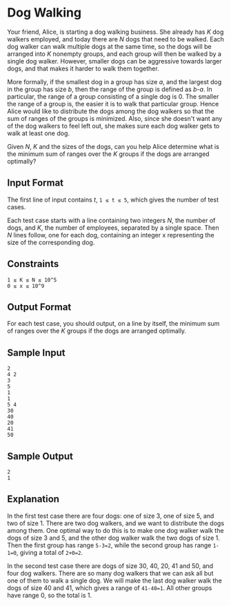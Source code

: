 # Dog Walking
Your friend, Alice, is starting a dog walking business. She already has *K* dog walkers employed, and today there are *N* dogs that need to be walked. Each dog walker can walk multiple dogs at the same time, so the dogs will be arranged into *K* nonempty groups, and each group will then be walked by a single dog walker. However, smaller dogs can be aggressive towards larger dogs, and that makes it harder to walk them together.

More formally, if the smallest dog in a group has size *a*, and the largest dog in the group has size *b*, then the range of the group is defined as *b-a*. In particular, the range of a group consisting of a single dog is 0. The smaller the range of a group is, the easier it is to walk that particular group. Hence Alice would like to distribute the dogs among the dog walkers so that the sum of ranges of the groups is minimized. Also, since she doesn't want any of the dog walkers to feel left out, she makes sure each dog walker gets to walk at least one dog.

Given *N*, *K* and the sizes of the dogs, can you help Alice determine what is the minimum sum of ranges over the *K* groups if the dogs are arranged optimally?

## Input Format
The first line of input contains *t*, `1 ≤ t ≤ 5`, which gives the number of test cases.

Each test case starts with a line containing two integers *N*, the number of dogs, and *K*, the number of employees, separated by a single space. Then *N* lines follow, one for each dog, containing an integer x representing the size of the corresponding dog.

## Constraints
```
1 ≤ K ≤ N ≤ 10^5
0 ≤ x ≤ 10^9
```

## Output Format
For each test case, you should output, on a line by itself, the minimum sum of ranges over the *K* groups if the dogs are arranged optimally.

## Sample Input
```
2
4 2
3
5
1
1
5 4
30
40
20
41
50
```

## Sample Output
```
2
1
```

## Explanation
In the first test case there are four dogs: one of size 3, one of size 5, and two of size 1. There are two dog walkers, and we want to distribute the dogs among them. One optimal way to do this is to make one dog walker walk the dogs of size 3 and 5, and the other dog walker walk the two dogs of size 1. Then the first group has range `5-3=2`, while the second group has range `1-1=0`, giving a total of `2+0=2`.

In the second test case there are dogs of size 30, 40, 20, 41 and 50, and four dog walkers. There are so many dog walkers that we can ask all but one of them to walk a single dog. We will make the last dog walker walk the dogs of size 40 and 41, which gives a range of `41-40=1`. All other groups have range 0, so the total is 1.
